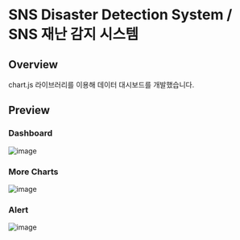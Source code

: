 # SNS Disaster Detection System / SNS 재난 감지 시스템

## Overview
chart.js 라이브러리를 이용해 데이터 대시보드를 개발했습니다.

## Preview
### Dashboard
![image](https://user-images.githubusercontent.com/49024048/142773268-ccbc275d-17a2-4808-a9aa-86aafe06c3f3.png)
### More Charts
![image](https://user-images.githubusercontent.com/49024048/142773742-8813fb07-1aa3-4e96-a08a-97bcf9fb7e00.png)
### Alert
![image](https://user-images.githubusercontent.com/49024048/142773559-632b0f23-8b1a-49a8-8b15-327a58f94450.png)
